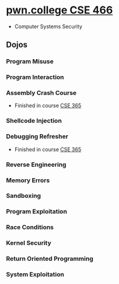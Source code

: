 # [pwn.college CSE 466](https://pwn.college/cse466-f2023/)
- Computer Systems Security
## Dojos
### Program Misuse
### Program Interaction
### Assembly Crash Course
- Finished in course [CSE 365](https://github.com/he15enbug/cse-365)
### Shellcode Injection
### Debugging Refresher
- Finished in course [CSE 365](https://github.com/he15enbug/cse-365)
### Reverse Engineering
### Memory Errors
### Sandboxing
### Program Exploitation
### Race Conditions
### Kernel Security
### Return Oriented Programming
### System Exploitation


